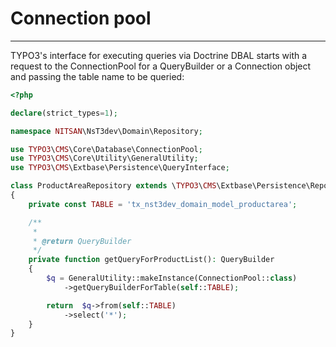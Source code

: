 # Connection pool

---

TYPO3's interface for executing queries via Doctrine DBAL starts with a request to the ConnectionPool for a QueryBuilder or a Connection object and passing the table name to be queried:

```php
<?php

declare(strict_types=1);

namespace NITSAN\NsT3dev\Domain\Repository;

use TYPO3\CMS\Core\Database\ConnectionPool;
use TYPO3\CMS\Core\Utility\GeneralUtility;
use TYPO3\CMS\Extbase\Persistence\QueryInterface;

class ProductAreaRepository extends \TYPO3\CMS\Extbase\Persistence\Repository
{
    private const TABLE = 'tx_nst3dev_domain_model_productarea';

    /**
     *
     * @return QueryBuilder
     */
    private function getQueryForProductList(): QueryBuilder
    {
        $q = GeneralUtility::makeInstance(ConnectionPool::class)
            ->getQueryBuilderForTable(self::TABLE);

        return  $q->from(self::TABLE)
            ->select('*');
    }
}
```
